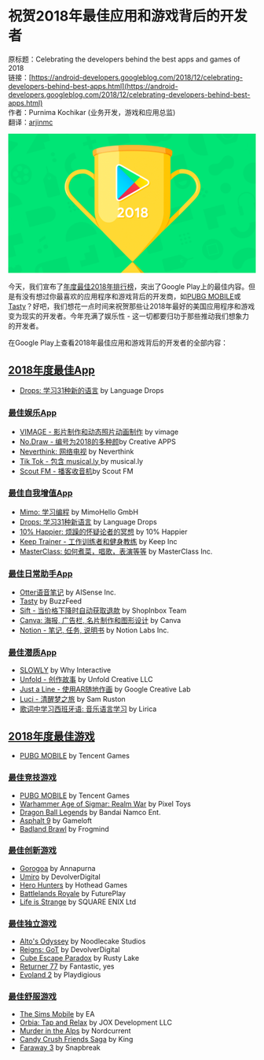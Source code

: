 # 祝贺2018年最佳应用和游戏背后的开发者

原标题：Celebrating the developers behind the best apps and games of 2018  
链接：[https://android-developers.googleblog.com/2018/12/celebrating-developers-behind-best-apps.html](https://android-developers.googleblog.com/2018/12/celebrating-developers-behind-best-apps.html)  
作者：Purnima Kochikar (业务开发，游戏和应用总监)  
翻译：[arjinmc](https://github.com/arjinmc)    

![img](../images/2018.12.3.png)  

今天，我们宣布了[年度最佳2018年排行榜](https://play.google.com/store/apps/editorial_collection/promotion_topic_bestof2018_mainpage_tp)，突出了Google Play上的最佳内容。但是有没有想过你最喜欢的应用程序和游戏背后的开发商，如[PUBG MOBILE](https://play.google.com/store/apps/details?id=com.tencent.ig&e=-EnableAppDetailsPageRedesign)或[Tasty](https://play.google.com/store/apps/details?id=com.buzzfeed.tasty)？好吧，我们想花一点时间来祝贺那些让2018年最好的美国应用程序和游戏变为现实的开发者。今年充满了娱乐性 - 这一切都要归功于那些推动我们想象力的开发者。

在Google Play上查看2018年最佳应用和游戏背后的开发者的全部内容：

## [2018年度最佳App](https://play.google.com/store/apps/editorial_collection/promotion_topic_bestof2018_bestofapps_tp)

* [Drops: 学习31种新的语言](https://play.google.com/store/apps/details?id=com.languagedrops.drops.international&e=-EnableAppDetailsPageRedesign) by Language Drops

### [最佳娱乐App](https://play.google.com/store/apps/topic?id=campaign_editorial_bestof2018_most_entertaining)

* [VIMAGE - 影片制作和动态照片动画制作](https://play.google.com/store/apps/details?id=com.vimage.android) by vimage
* [No.Draw - 编号为2018的多种颜](https://play.google.com/store/apps/details?id=com.creative.sandbox.number.drawning.coloring)by Creative APPS
* [Neverthink: 网络电视](https://play.google.com/store/apps/details?id=com.neverthink) by Neverthink
* [Tik Tok - 包含 musical.ly ](https://play.google.com/store/apps/details?id=com.neverthink)by musical.ly
* [Scout FM - 播客收音机](https://play.google.com/store/apps/details?id=com.subcast.radio.android.prod)by Scout FM

### [最佳自我增值App](https://play.google.com/store/apps/topic?id=campaign_editorial_bestof2018_best_self_improvement)

* [Mimo: 学习编程](https://play.google.com/store/apps/details?id=com.getmimo) by MimoHello GmbH
* [Drops: 学习31种新语言](https://play.google.com/store/apps/details?id=com.languagedrops.drops.international&e=-EnableAppDetailsPageRedesign) by Language Drops
* [10% Happier: 烦躁的怀疑论者的冥想](https://play.google.com/store/apps/details?id=com.changecollective.tenpercenthappier) by 10% Happier
* [Keep Trainer - 工作训练者和健身教练](https://play.google.com/store/apps/details?id=com.gotokeep.keep.intl) by Keep Inc
* [MasterClass: 如何煮菜，唱歌，表演等等](https://play.google.com/store/apps/details?id=com.yanka.mc) by MasterClass Inc.

### [最佳日常助手App](https://play.google.com/store/apps/topic?id=campaign_editorial_bestof2018_best_daily_helper)

* [Otter语音笔记](https://play.google.com/store/apps/details?id=com.aisense.otter) by AISense Inc.
* [Tasty](https://play.google.com/store/apps/details?id=com.buzzfeed.tasty) by BuzzFeed
* [Sift - 当价格下降时自动获取退款](https://play.google.com/store/apps/details?id=com.siftwallet.sift.android) by ShopInbox Team
* [Canva: 海报, 广告栏, 名片制作和图形设计](https://play.google.com/store/apps/details?id=com.canva.editor) by Canva
* [Notion - 笔记, 任务, 说明书](https://play.google.com/store/apps/details?id=notion.id) by Notion Labs Inc.

###  [最佳潜质App](https://play.google.com/store/apps/topic?id=campaign_editorial_bestof2018_best_hidden_gem)

* [SLOWLY](https://play.google.com/store/apps/details?id=com.slowlyapp) by Why Interactive
* [Unfold - 创作故事](https://play.google.com/store/apps/details?id=com.moonlab.unfold) by Unfold Creative LLC
* [Just a Line - 使用AR随地作画](https://play.google.com/store/apps/details?id=com.arexperiments.justaline) by Google Creative Lab
* [Luci - 清醒梦之旅](https://play.google.com/store/apps/details?id=com.samruston.luci) by Sam Ruston
* [歌词中学习西班牙语: 音乐语言学习](https://play.google.com/store/apps/details?id=com.taplyrica.lirica) by Lirica

## [2018年度最佳游戏](https://play.google.com/store/apps/editorial_collection/promotion_topic_bestof2018_bestofgames_tp)
* [PUBG MOBILE](https://play.google.com/store/apps/details?id=com.tencent.ig&e=-EnableAppDetailsPageRedesign) by Tencent Games

### [最佳竞技游戏](https://play.google.com/store/apps/topic?id=campaign_editorial_bestof2018_most_competitive)

* [PUBG MOBILE](https://play.google.com/store/apps/details?id=com.tencent.ig&e=-EnableAppDetailsPageRedesign) by Tencent Games
* [Warhammer Age of Sigmar: Realm War](https://play.google.com/store/apps/details?id=com.PixelToys.Sigmar) by Pixel Toys
* [Dragon Ball Legends](https://play.google.com/store/apps/details?id=com.bandainamcoent.dblegends_ww) by Bandai Namco Ent.
* [Asphalt 9](https://play.google.com/store/apps/details?id=com.gameloft.android.ANMP.GloftA9HM) by Gameloft
* [Badland Brawl](https://play.google.com/store/apps/details?id=com.frogmind.badlandbrawl) by Frogmind

### [最佳创新游戏](https://play.google.com/store/apps/topic?id=campaign_editorial_bestof2018_most_innovative)

* [Gorogoa](https://play.google.com/store/apps/details?id=unity.Annapurna.Gorogoa) by Annapurna
* [Umiro](https://play.google.com/store/apps/details?id=com.devolver.umiro) by DevolverDigital
* [Hero Hunters](https://play.google.com/store/apps/details?id=com.hotheadgames.google.free.survivors) by Hothead Games
* [Battlelands Royale](https://play.google.com/store/apps/details?id=com.futureplay.battleground) by FuturePlay
* [Life is Strange](https://play.google.com/store/apps/details?id=com.squareenix.lis) by SQUARE ENIX Ltd

### [最佳独立游戏](https://play.google.com/store/apps/topic?id=campaign_editorial_bestof2018_best_indie)

* [Alto's Odyssey](https://play.google.com/store/apps/details?id=com.noodlecake.altosodyssey) by Noodlecake Studios
* [Reigns: GoT](https://play.google.com/store/apps/details?id=com.devolver.reignsGot) by DevolverDigital
* [Cube Escape Paradox](https://play.google.com/store/apps/details?id=air.com.RustyLake.CubeEscapeParadox) by Rusty Lake
* [Returner 77](https://play.google.com/store/apps/details?id=com.FantasticYes.Returner77) by Fantastic, yes
* [Evoland 2](https://play.google.com/store/apps/details?id=com.playdigious.evoland2) by Playdigious

### [最佳舒服游戏](https://play.google.com/store/apps/topic?id=campaign_editorial_bestof2018_best_casual)

* [The Sims Mobile](https://play.google.com/store/apps/details?id=com.ea.gp.simsmobile) by EA
* [Orbia: Tap and Relax](https://play.google.com/store/apps/details?id=com.joxdev.orbia) by JOX Development LLC
* [Murder in the Alps](https://play.google.com/store/apps/details?id=com.nordcurrent.murderinalps) by Nordcurrent
* [Candy Crush Friends Saga](https://play.google.com/store/apps/details?id=com.king.candycrush4) by King
* [Faraway 3](https://play.google.com/store/apps/details?id=com.mousecity.faraway3) by Snapbreak